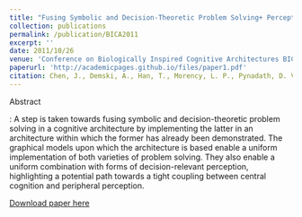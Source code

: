 ```yaml
---
title: "Fusing Symbolic and Decision-Theoretic Problem Solving+ Perception in a Graphical Cognitive Architecture."
collection: publications
permalink: /publication/BICA2011
excerpt: ''
date: 2011/10/26
venue: 'Conference on Biologically Inspired Cognitive Architectures BICA'
paperurl: 'http://academicpages.github.io/files/paper1.pdf'
citation: Chen, J., Demski, A., Han, T., Morency, L. P., Pynadath, D. V., Rafidi, N., & Rosenbloom, P. S. (2011, October). Fusing Symbolic and Decision-Theoretic Problem Solving+ Perception in a Graphical Cognitive Architecture. <i>In BICA </i> (pp. 64-72).
---
```

Abstract

:    A step is taken towards fusing symbolic and decision-theoretic problem solving in a cognitive architecture by implementing the latter in an architecture within which the former has already been demonstrated. The graphical models upon which the architecture is based enable a uniform implementation of both varieties of problem solving. They also enable a uniform combination with forms of decision-relevant perception, highlighting a potential path towards a tight coupling between central cognition and peripheral perception.

[Download paper here](http://academicpages.github.io/files/paper1.pdf)
